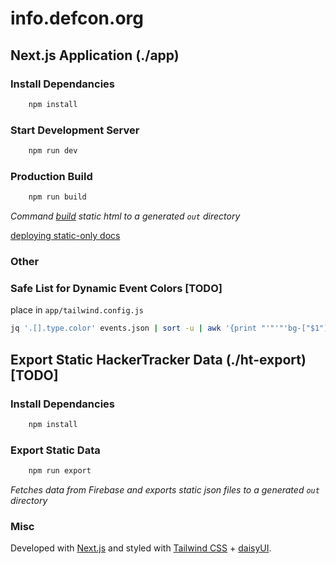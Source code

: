 # info.defcon.org

## Next.js Application (./app)

### Install Dependancies

```bash
    npm install
```

### Start Development Server

```bash
    npm run dev
```

### Production Build

```bash
    npm run build
```

_Command [build](https://nextjs.org/docs/app/building-your-application/deploying/static-exports) static html to a generated `out` directory_

[deploying static-only docs](https://nextjs.org/docs/pages/building-your-application/deploying#static-only)

### Other

### Safe List for Dynamic Event Colors [TODO]

place in `app/tailwind.config.js`

```bash
jq '.[].type.color' events.json | sort -u | awk '{print "'"'"'bg-["$1"]'"'"',\n'"'"'hover:bg-["$1"]'"'"',"}' | tr -d \"
```

## Export Static HackerTracker Data (./ht-export) [TODO]

### Install Dependancies

```bash
    npm install
```

### Export Static Data

```bash
    npm run export
```

_Fetches data from Firebase and exports static json files to a generated `out` directory_

### Misc

Developed with [Next.js](https://nextjs.org) and styled with [Tailwind CSS](https://tailwindcss.com) + [daisyUI](https://daisyui.com).
